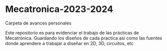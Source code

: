 # Mecatronica-2023-2024
Carpeta de avances personales

Este repositorio es para evidenciar el trabajo de las prácticas de Mecatrónica. Guardando los diseños de cada practica asi como las fuentes donde aprendere a trabajar a diseñar en 2D, 3D, circuitos, etc